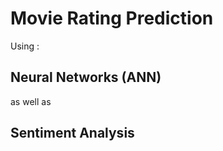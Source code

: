 # Movie Rating Prediction 

Using :

## Neural Networks (ANN)

as well as

## Sentiment Analysis 


